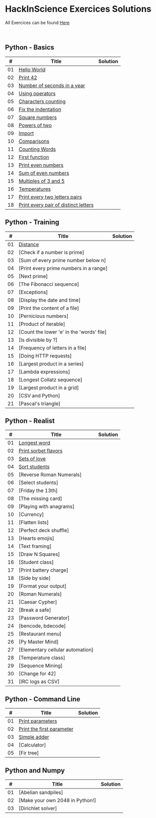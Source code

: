 # HackInScience Exercices Solutions

All Exercices can be found [Here](https://www.hackinscience.org/exercises/)

<br />

## Python - Basics
| # |    Title    |    Solution    |
|---| ----------- | -------------- |
|01| [Hello World](./Solutions/Python_Basics/01HelloWorld.py) |
|02| [Print 42](./Solutions/Python_Basics/02Print42.py) |
|03| [Number of seconds in a year](./Solutions/Python_Basics/03NumberOfSecondsYear.py) |
|04| [Using operators](./Solutions/Python_Basics/04UsingOperators.py) |
|05| [Characters counting](./Solutions/Python_Basics/05CharacterCounting.py) |
|06| [Fix the indentation](./Solutions/Python_Basics/06FixTheIdentation.py) |
|07| [Square numbers](./Solutions/Python_Basics/07SquareNumbers.py) |
|08| [Powers of two](./Solutions/Python_Basics/08PowersOfTwo.py) |
|09| [Import](./Solutions/Python_Basics/09Import.py) |
|10| [Comparisons](./Solutions/Python_Basics/10Comparisons.py) |
|11| [Counting Words](./Solutions/Python_Basics/11CountingWords.py) |
|12| [First function](./Solutions/Python_Basics/12FirstFunction.py) |
|13| [Print even numbers](./Solutions/Python_Basics/13PrintEvenNumbers.py) |
|14| [Sum of even numbers](./Solutions/Python_Basics/14SumOfEvenNumbers.py) |
|15| [Multiples of 3 and 5](./Solutions/Python_Basics/15Multiples3And5.py) |
|16| [Temperatures](./Solutions/Python_Basics/16Temperatures.py) |
|17| [Print every two letters pairs](./Solutions/Python_Basics/17PrintEveryPair.py) |
|18| [Print every pair of distinct letters](./Solutions/Python_Basics/18PrintEveryPairDistinct.py) |



## Python - Training
| # |    Title    |    Solution    |
|---| ----------- | -------------- |
|01| [Distance](./Solutions/Python_Training/01Distance.py) |
|02| [Check if a number is prime]
|03| [Sum of every prime number below n]
|04| [Print every prime numbers in a range]
|05| [Next prime]
|06| [The Fibonacci sequence]
|07| [Exceptions]
|08| [Display the date and time]
|09| [Print the content of a file]
|10| [Pernicious numbers]
|11| [Product of iterable]
|12| [Count the lower 'e' in the 'words' file]
|13| [Is divisible by ?]
|14| [Frequency of letters in a file]
|15| [Doing HTTP requests]
|16| [Largest product in a series]
|17| [Lambda expressions]
|18| [Longest Collatz sequence]
|19| [Largest product in a grid]
|20| [CSV and Python]
|21| [Pascal's triangle]



## Python - Realist
| # |    Title    |    Solution    |
|---| ----------- | -------------- |
|01| [Longest word](./Solutions/Python_Realist/01LongestWord.py) |
|02| [Print sorbet flavors](./Solutions/Python_Realist/02Sorbet.py) |
|03| [Sets of love](./Solutions/Python_Realist/03SetsOfLove.py) |
|04| [Sort students](./Solutions/Python_Realist/04SortStudents.py) |
|05| [Reverse Roman Numerals]
|06| [Select students]
|07| [Friday the 13th]
|08| [The missing card]
|09| [Playing with anagrams]
|10| [Currency]
|11| [Flatten lists]
|12| [Perfect deck shuffle]
|13| [Hearts emojis]
|14| [Text framing]
|15| [Draw N Squares]
|16| [Student class]
|17| [Print battery charge]
|18| [Side by side]
|19| [Format your output]
|20| [Roman Numerals]
|21| [Caesar Cypher]
|22| [Break a safe]
|23| [Password Generator]
|24| [bencode, bdecode]
|25| [Restaurant menu]
|26| [Py Master Mind]
|27| [Elementary cellular automation]
|28| [Temperature class]
|29| [Sequence Mining]
|30| [Change for 42]
|31| [IRC logs as CSV]



## Python - Command Line
| # |    Title    |    Solution    |
|---| ----------- | -------------- |
|01| [Print parameters](./Solutions/Python_CMD/01PrintParameters.py) |
|02| [Print the first parameter](./Solutions/Python_CMD/02PrintTheFirstParameter.py) |
|03| [Simple adder](./Solutions/Python_CMD/03SimpleAdder.py) |
|04| [Calculator]
|05| [Fir tree]



## Python and Numpy
| # |    Title    |    Solution    |
|---| ----------- | -------------- |
|01| [Abelian sandpiles]
|02| [Make your own 2048 in Python!]
|03| [Dirichlet solver]
